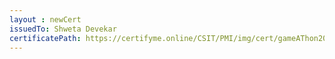 ```yaml
--- 
layout : newCert 
issuedTo: Shweta Devekar 
certificatePath: https://certifyme.online/CSIT/PMI/img/cert/gameAThon2021/ShwetaDevekar_243b5.png
--- 
```

